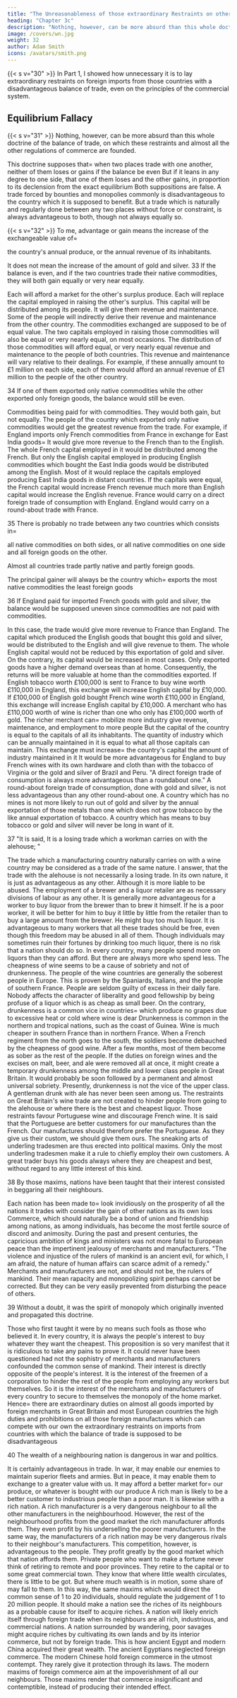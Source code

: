 ```yaml
---
title: "The Unreasonableness of those extraordinary Restraints on other Principles"
heading: "Chapter 3c"
description: "Nothing, however, can be more absurd than this whole doctrine of the balance of trade, on which these restraints and almost all the other regulations of commerce are founded"
image: /covers/wn.jpg
weight: 32
author: Adam Smith
icons: /avatars/smith.png
--- 
```




{{< s v="30" >}} In Part 1, I showed how unnecessary it is to lay extraordinary restraints on foreign imports from those countries with a disadvantageous balance of trade, even on the principles of the commercial system.


## Equilibrium Fallacy

{{< s v="31" >}} Nothing, however, can be more absurd than this whole doctrine of the balance of trade, on which these restraints and almost all the other regulations of commerce are founded.

This doctrine supposes that= 
    when two places trade with one another, neither of them loses or gains if the balance be even
    But if it leans in any degree to one side, that one of them loses and the other gains, in proportion to its declension from the exact equilibrium
Both suppositions are false.
    A trade forced by bounties and monopolies commonly is disadvantageous to the country which it is supposed to benefit.
    But a trade which is naturally and regularly done between any two places without force or constraint, is always advantageous to both, though not always equally so.


{{< s v="32" >}} To me, advantage or gain means the increase of the exchangeable value of= 

the country's annual produce, or
the annual revenue of its inhabitants.

It does not mean the increase of the amount of gold and silver.
33 If the balance is even, and if the two countries trade their native commodities, they will both gain equally or very near equally.

Each will afford a market for the other's surplus produce.
Each will replace the capital employed in raising the other's surplus.
    This capital will be distributed among its people.
        It will give them revenue and maintenance.
    Some of the people will indirectly derive their revenue and maintenance from the other country.
The commodities exchanged are supposed to be of equal value.
    The two capitals employed in raising those commodities will also be equal or very nearly equal, on most occasions.
    The distribution of those commodities will afford equal, or very nearly equal revenue and maintenance to the people of both countries.
        This revenue and maintenance will vary relative to their dealings.
            For example, if these annually amount to £1 million on each side, each of them would afford an annual revenue of £1 million to the people of the other country.

34 If one of them exported only native commodities while the other exported only foreign goods, the balance would still be even.

Commodities being paid for with commodities.
They would both gain, but not equally.
    The people of the country which exported only native commodities would get the greatest revenue from the trade.
For example, if England imports only French commodities from France in exchange for East India goods= 
    It would give more revenue to the French than to the English.
    The whole French capital employed in it would be distributed among the French.
    But only the English capital employed in producing English commodities which bought the East India goods would be distributed among the English.
        Most of it would replace the capitals employed producing East India goods in distant countries.
    If the capitals were equal, the French capital would increase French revenue much more than English capital would increase the English revenue.
    France would carry on a direct foreign trade of consumption with England.
        England would carry on a round-about trade with France.

35 There is probably no trade between any two countries which consists in= 

all native commodities on both sides, or
all native commodities on one side and all foreign goods on the other.

Almost all countries trade partly native and partly foreign goods.

The principal gainer will always be the country which= 
    exports the most native commodities
    the least foreign goods

36 If England paid for imported French goods with gold and silver, the balance would be supposed uneven since commodities are not paid with commodities.

In this case, the trade would give more revenue to France than England.
    The capital which produced the English goods that bought this gold and silver, would be distributed to the English and will give revenue to them.
        The whole English capital would not be reduced by this exportation of gold and silver.
        On the contrary, its capital would be increased in most cases.
Only exported goods have a higher demand overseas than at home.
    Consequently, the returns will be more valuable at home than the commodities exported.
If English tobacco worth £100,000 is sent to France to buy wine worth £110,000 in England, this exchange will increase English capital by £10,000.
    If £100,000 of English gold bought French wine worth £110,000 in England, this exchange will increase English capital by £10,000.
A merchant who has £110,000 worth of wine is richer than one who only has £100,000 worth of gold.
    The richer merchant can= 
        mobilize more industry
        give revenue, maintenance, and employment to more people
But the capital of the country is equal to the capitals of all its inhabitants.
    The quantity of industry which can be annually maintained in it is equal to what all those capitals can maintain.
This exchange must increase= 
    the country's capital
    the amount of industry maintained in it
It would be more advantageous for England to buy French wines with its own hardware and cloth than with the tobacco of Virginia or the gold and silver of Brazil and Peru.
"A direct foreign trade of consumption is always more advantageous than a roundabout one."
    A round-about foreign trade of consumption, done with gold and silver, is not less advantageous than any other round-about one.
A country which has no mines is not more likely to run out of gold and silver by the annual exportation of those metals than one which does not grow tobacco by the like annual exportation of tobacco.
    A country which has means to buy tobacco or gold and silver will never be long in want of it.

37 "It is said, It is a losing trade which a workman carries on with the alehouse; "

The trade which a manufacturing country naturally carries on with a wine country may be considered as a trade of the same nature.
    I answer, that the trade with the alehouse is not necessarily a losing trade.
        In its own nature, it is just as advantageous as any other.
        Although it is more liable to be abused.
    The employment of a brewer and a liquor retailer are as necessary divisions of labour as any other.
        It is generally more advantageous for a worker to buy liquor from the brewer than to brew it himself.
            If he is a poor worker, it will be better for him to buy it little by little from the retailer than to buy a large amount from the brewer.
                He might buy too much liquor.
            It is advantageous to many workers that all these trades should be free, even though this freedom may be abused in all of them.
Though individuals may sometimes ruin their fortunes by drinking too much liquor, there is no risk that a nation should do so.
    In every country, many people spend more on liquors than they can afford.
        But there are always more who spend less.
The cheapness of wine seems to be a cause of sobriety and not of drunkenness.
    The people of the wine countries are generally the soberest people in Europe.
        This is proven by the Spaniards, Italians, and the people of southern France.
People are seldom guilty of excess in their daily fare.
    Nobody affects the character of liberality and good fellowship by being profuse of a liquor which is as cheap as small beer.
On the contrary, drunkenness is a common vice in countries= 
    which produce no grapes due to excessive heat or cold
    where wine is dear
Drunkenness is common in the northern and tropical nations, such as the coast of Guinea.
    Wine is much cheaper in southern France than in northern France.
        When a French regiment from the north goes to the south, the soldiers become debauched by the cheapness of good wine.
        After a few months, most of them become as sober as the rest of the people.
If the duties on foreign wines and the excises on malt, beer, and ale were removed all at once, it might create a temporary drunkenness among the middle and lower class people in Great Britain.
    It would probably be soon followed by a permanent and almost universal sobriety.
Presently, drunkenness is not the vice of the upper class.
    A gentleman drunk with ale has never been seen among us.
The restraints on Great Britain's wine trade are not created to hinder people from going to the alehouse or where there is the best and cheapest liquor.
    Those restraints favour Portuguese wine and discourage French wine.
        It is said that the Portuguese are better customers for our manufactures than the French.
            Our manufactures should therefore prefer the Portuguese.
            As they give us their custom, we should give them ours.
The sneaking arts of underling tradesmen are thus erected into political maxims.
    Only the most underling tradesmen make it a rule to chiefly employ their own customers.
    A great trader buys his goods always where they are cheapest and best, without regard to any little interest of this kind.

38
By those maxims, nations have been taught that their interest consisted in beggaring all their neighbours.

Each nation has been made to= 
    look invidiously on the prosperity of all the nations it trades with
    consider the gain of other nations as its own loss
Commerce, which should naturally be a bond of union and friendship among nations, as among individuals, has become the most fertile source of discord and animosity.
    During the past and present centuries, the capricious ambition of kings and ministers was not more fatal to European peace than the impertinent jealousy of merchants and manufacturers.
"The violence and injustice of the rulers of mankind is an ancient evil, for which, I am afraid, the nature of human affairs can scarce admit of a remedy."
    Merchants and manufacturers are not, and should not be, the rulers of mankind.
        Their mean rapacity and monopolizing spirit perhaps cannot be corrected.
        But they can be very easily prevented from disturbing the peace of others.

39
Without a doubt, it was the spirit of monopoly which originally invented and propagated this doctrine.

Those who first taught it were by no means such fools as those who believed it.
In every country, it is always the people's interest to buy whatever they want the cheapest.
    This proposition is so very manifest that it is ridiculous to take any pains to prove it.
    It could never have been questioned had not the sophistry of merchants and manufacturers confounded the common sense of mankind.
        Their interest is directly opposite of the people's interest.
It is the interest of the freemen of a corporation to hinder the rest of the people from employing any workers but themselves.
    So it is the interest of the merchants and manufacturers of every country to secure to themselves the monopoly of the home market.
    Hence= 
        there are extraordinary duties on almost all goods imported by foreign merchants in Great Britain and most European countries
        the high duties and prohibitions on all those foreign manufactures which can compete with our own
        the extraordinary restraints on imports from countries with which the balance of trade is supposed to be disadvantageous

40 The wealth of a neighbouring nation is dangerous in war and politics.

It is certainly advantageous in trade.
In war, it may enable our enemies to maintain superior fleets and armies.
    But in peace, it may enable them to exchange to a greater value with us.
    It may afford a better market for= 
        our produce, or
        whatever is bought with our produce
A rich man is likely to be a better customer to industrious people than a poor man.
    It is likewise with a rich nation.
A rich manufacturer is a very dangerous neighbour to all the other manufacturers in the neighbourhood.
    However, the rest of the neighbourhood profits from the good market the rich manufacturer affords them.
    They even profit by his underselling the poorer manufacturers.
In the same way, the manufacturers of a rich nation may be very dangerous rivals to their neighbour's manufacturers.
    This competition, however, is advantageous to the people.
        They profit greatly by the good market which that nation affords them.
Private people who want to make a fortune never think of retiring to remote and poor provinces.
    They retire to the capital or to some great commercial town.
    They know that where little wealth circulates, there is little to be got.
        But where much wealth is in motion, some share of may fall to them.
In this way, the same maxims which would direct the common sense of 1 to 20 individuals, should regulate the judgement of 1 to 20 million people.
    It should make a nation see the riches of its neighbours as a probable cause for itself to acquire riches.
A nation will likely enrich itself through foreign trade when its neighbours are all rich, industrious, and commercial nations.
    A nation surrounded by wandering, poor savages might acquire riches by cultivating its own lands and by its interior commerce, but not by foreign trade.
    This is how ancient Egypt and modern China acquired their great wealth.
        The ancient Egyptians neglected foreign commerce.
        The modern Chinese hold foreign commerce in the utmost contempt.
            They rarely give it protection through its laws.
The modern maxims of foreign commerce aim at the impoverishment of all our neighbours.
    Those maxims render that commerce insignificant and contemptible, instead of producing their intended effect.

